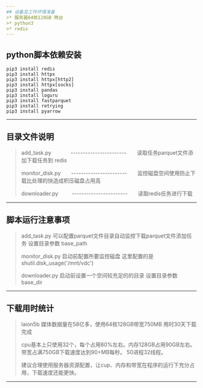 ```yaml
---
## 设备及工作环境准备
>* 服务器64核128GB 两台
>* python3
>* redis
---
```

## python脚本依赖安装
    pip3 install redis
    pip3 install httpx
    pip3 install httpx[http2]
    pip3 install httpx[socks]
    pip3 install pandas
    pip3 install loguru
    pip3 install fastparquet
    pip3 install retrying
    pip3 install pyarrow
---
## 目录文件说明

> add_task.py  &nbsp;&nbsp;&nbsp;&nbsp;&nbsp;&nbsp;&nbsp;&nbsp;&nbsp;&nbsp;&nbsp; ----------------------- &nbsp;&nbsp;&nbsp;&nbsp;&nbsp; 读取任务parquet文件添加下载任务到 redis 
>
> monitor_disk.py  &nbsp;&nbsp;&nbsp;&nbsp;&nbsp; ----------------------- &nbsp;&nbsp;&nbsp;&nbsp;&nbsp; 监控磁盘空间使用防止下载比处理的快造成积压磁盘占用高
> 
> downloader.py  &nbsp;&nbsp;&nbsp;&nbsp;&nbsp;&nbsp;&nbsp; ----------------------- &nbsp;&nbsp;&nbsp;&nbsp;&nbsp; 读取redis任务进行下载
---
## 脚本运行注意事项
> add_task.py 可以配置parquet文件目录自动监控下载parquet文件添加任务  设置目录参数 base_path
> 
> monitor_disk.py 启动前配置所要监控磁盘  这里配置的是  shutil.disk_usage('/mnt/vdc')
> 
> downloader.py 启动前设置一个空间较充足的的目录  设置目录参数 base_dir
> 
---
## 下载用时统计
> laion5b 媒体数据量在58亿多，使用64核128GB带宽750MB  用时30天下载完成
> 
> cpu基本上只使用32个，每个占用80%左右。内存128GB占用90GB左右。带宽占满750GB下载速度达到90+MB每秒。 50进程32线程。
> 
> 建议合理使用服务器资源配置，让cup、内存和带宽在程序的运行下充分占用，下载速度还能更快。
>
----